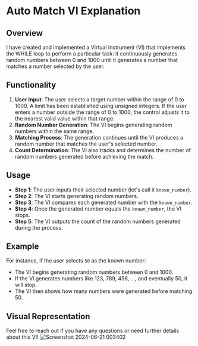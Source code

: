 # Auto Match VI Explanation

## Overview

I have created and implemented a Virtual Instrument (VI) that implements the WHILE loop to perform a particular task: it continuously generates random numbers between 0 and 1000 until it generates a number that matches a number selected by the user.

## Functionality

1. **User Input**: The user selects a target number within the range of 0 to 1000. A limit has been established using unsigned integers. If the user enters a number outside the range of 0 to 1000, the control adjusts it to the nearest valid value within that range. 
2. **Random Number Generation**: The VI begins generating random numbers within the same range.
3. **Matching Process**: The generation continues until the VI produces a random number that matches the user's selected number.
4. **Count Determination**: The VI also tracks and determines the number of random numbers generated before achieving the match.

## Usage

- **Step 1**: The user inputs their selected number (let's call it `known_number`).
- **Step 2**: The VI starts generating random numbers.
- **Step 3**: The VI compares each generated number with the `known_number`.
- **Step 4**: Once the generated number equals the `known_number`, the VI stops.
- **Step 5**: The VI outputs the count of the random numbers generated during the process.

## Example

For instance, if the user selects `50` as the known number:

- The VI begins generating random numbers between 0 and 1000.
- If the VI generates numbers like 123, 789, 456, ..., and eventually 50, it will stop.
- The VI then shows how many numbers were generated before matching 50.

## Visual Representation

Feel free to reach out if you have any questions or need further details about this VI!
![Screenshot 2024-06-21 003402](https://github.com/Olowo-samuel/Sam-LabVIEW-Files/assets/107564106/0ef0c46b-786a-460c-a6e4-85c2f0a2ef58)
